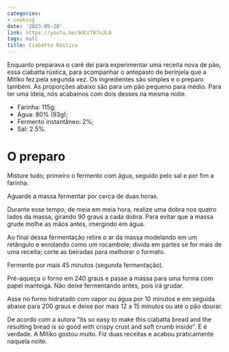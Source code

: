 ```yaml
---
categories:
- cooking
date: '2023-05-28'
link: https://youtu.be/9dCcTK7oJLA
tags: null
title: Ciabatta Rústica
---
```


Enquanto preparava o carê dei para experimentar uma receita nova de pão, essa ciabatta rústica, para acompanhar o antepasto de berinjela que a Mitiko fez pela segunda vez. Os ingredientes são simples e o preparo também. As proporções abaixo são para um pão pequeno para médio. Para ter uma ideia, nós acabamos com dois desses na mesma noite.

 - Farinha: 115g;
 - Água: 80% (93g);
 - Fermento instantâneo: 2%;
 - Sal: 2.5%.

# O preparo

Misture tudo; primeiro o fermento com água, seguido pelo sal e por fim a farinha.

Aguarde a massa fermentar por cerca de duas horas.

Durante esse tempo, de meia em meia hora, realize uma dobra nos quatro lados da massa, girando 90 graus a cada dobra. Para evitar que a massa grude molhe as mãos antes, imergindo em água.

Ao final dessa fermentação retire o ar da massa modelando em um retângulo e enrolando como um rocambole; divida em partes se for mais de uma receita; corte as beiradas para melhorar o formato.

Fermente por mais 45 minutos (segunda fermentação).

Pré-aqueça o forno em 240 graus e passe a massa para uma forma com papel manteiga. Não deixe fermentando antes, pois irá grudar.

Asse no forno hidratado com vapor ou água por 10 minutos e em seguida abaixe para 200 graus e deixe por mais 12 a 15 minutos ou até o pão dourar.

De acordo com a autora "its so easy to make this ciabatta bread and the resulting bread is so good with crispy crust and soft crumb inside". E é verdade. A Mitiko gostou muito. Fiz duas receitas e acabou praticamente naquela noite.
